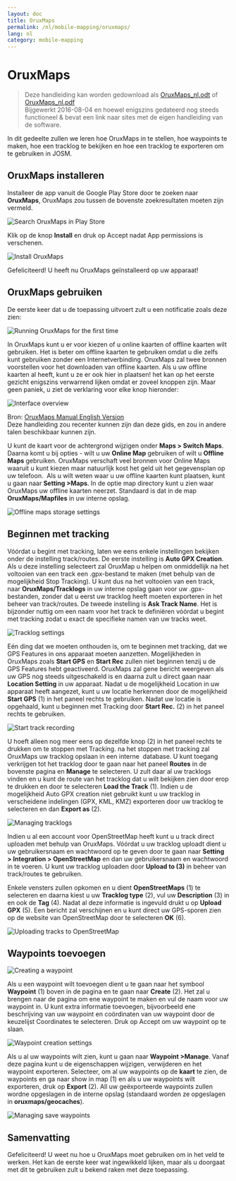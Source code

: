 ```yaml
---
layout: doc
title: OruxMaps
permalink: /nl/mobile-mapping/oruxmaps/
lang: nl
category: mobile-mapping
---
```


OruxMaps
===============

> Deze handleiding kan worden gedownload als [OruxMaps_nl.odt](/files/OruxMaps_nl.odt) of [OruxMaps_nl.pdf](/files/OruxMaps_nl.pdf)  
> Bijgewerkt 2016-08-04 en hoewel enigszins gedateerd nog steeds functioneel & bevat een link naar sites met de eigen handleiding van de software.

In dit gedeelte zullen we leren hoe OruxMaps in te stellen, hoe waypoints te maken, hoe een tracklog te bekijken en hoe een tracklog te exporteren om te gebruiken in JOSM.  

OruxMaps installeren
------------------

Installeer de app vanuit de Google Play Store door te zoeken naar **OruxMaps**, OruxMaps zou tussen de bovenste zoekresultaten moeten zijn vermeld.  

![Search OruxMaps in Play Store][]

Klik op de knop **Install** en druk op Accept nadat App permissions is verschenen.  

![Install OruxMaps][]

Gefeliciteerd! U heeft nu OruxMaps geïnstalleerd op uw apparaat!  

OruxMaps gebruiken
--------------------

De eerste keer dat u de toepassing uitvoert zult u een notificatie zoals deze zien:  

![Running OruxMaps for the first time][]

In OruxMaps kunt u er voor kiezen of u online kaarten of offline kaarten wilt gebruiken. Het is beter om offline kaarten te gebruiken omdat u die zelfs kunt gebruiken zonder een Internetverbinding. OruxMaps zal twee bronnen voorstellen voor het downloaden van offline kaarten. Als u uw offline kaarten al heeft, kunt u ze er ook hier in plaatsen! het kan op het eerste gezicht enigszins verwarrend lijken omdat er zoveel knoppen zijn. Maar geen paniek, u ziet de verklaring voor elke knop hieronder:  

![Interface overview][]

Bron: [OruxMaps Manual English Version](http://www.google.com/url?q=http%3A%2F%2Fwww.oruxmaps.com%2Foruxmapsmanual_en.pdf&sa=D&sntz=1&usg=AFQjCNFY7Tk-Gzz9NFKy9WOsnfnn8x3Kwg)  
Deze handleiding zou recenter kunnen zijn dan deze gids, en zou in andere talen beschikbaar kunnen zijn.  

U kunt de kaart voor de achtergrond wijzigen onder **Maps \> Switch Maps**. Daarna komt u bij opties - wilt u uw **Online Map** gebruiken of wilt u
**Offline Maps** gebruiken. OruxMaps verschaft veel bronnen voor Online Maps waaruit u kunt kiezen maar natuurlijk kost het geld uit het gegevensplan op uw telefoon.  Als u wilt weten waar u uw offline kaarten kunt plaatsen, kunt u gaan naar **Setting \>Maps**. In de optie map directory kunt u zien waar OruxMaps uw
offline kaarten neerzet. Standaard is dat in de map **OruxMaps/Mapfiles** in uw interne opslag.  

![Offline maps storage settings][]

Beginnen met tracking
--------------

Vóórdat u begint met tracking, laten we eens enkele instellingen bekijken onder de instelling track/routes. De eerste instelling is **Auto GPX Creation**. Als u deze instelling selecteert zal OruxMap u helpen om onmiddellijk na het voltooien van een track een .gpx-bestand te maken (met behulp van de mogelijkheid Stop Tracking). U kunt dus na het voltooien van een track, naar **OruxMaps/Tracklogs** in uw interne opslag gaan voor uw .gpx-bestanden, zonder dat u eerst uw tracklog heeft moeten exporteren in het beheer van track/routes. De tweede instelling is **Ask Track Name**. Het is bijzonder nuttig om een naam voor het track te definiëren vóórdat u begint met tracking zodat u exact de specifieke namen van uw tracks weet.  

![Tracklog settings][]

Eén ding dat we moeten onthouden is, om te beginnen met tracking, dat we GPS Features in ons apparaat moeten aanzetten. Mogelijkheden in OruxMaps zoals **Start GPS** en **Start Rec** zullen niet beginnen tenzij u de GPS Features hebt geactiveerd. OruxMaps zal gene bericht weergeven als uw GPS nog steeds uitgeschakeld is en daarna zult u direct gaan naar **Location Setting** in uw apparaat. Nadat u de mogelijkheid Location in uw apparaat heeft aangezet, kunt u uw locatie herkennen door de mogelijkheid **Start GPS** (1) in het paneel rechts te gebruiken. Nadat uw locatie is opgehaald, kunt u beginnen met Tracking door **Start Rec.** (2) in het paneel rechts te gebruiken.  

![Start track recording][]

U hoeft alleen nog meer eens op dezelfde knop (2) in het paneel rechts te drukken om te stoppen met Tracking. na het stoppen met tracking zal OruxMaps uw tracklog opslaan in een interne  database. U kunt toegang verkrijgen tot het tracklog door te gaan naar het paneel **Routes** in de bovenste pagina en **Manage** te selecteren. U zult daar al uw tracklogs vinden en u kunt de route van het tracklog dat u wilt bekijken zien door erop te drukken en door te selecteren **Load the Track** (1). Indien u de mogelijkheid Auto GPX creation niet gebruikt kunt u uw tracklog in verscheidene indelingen (GPX, KML, KMZ) exporteren door uw tracklog te selecteren en dan **Export as** (2).  

![Managing tracklogs][]

Indien u al een account voor OpenStreetMap heeft kunt u u track direct uploaden met behulp van OruxMaps. Vóórdat u uw tracklog uploadt dient u uw gebruikersnaam en wachtwoord op te geven door te gaan naar **Setting \> Integration \> OpenStreetMap** en dan uw gebruikersnaam en wachtwoord in te voeren. U kunt uw tracklog uploaden door **Upload to (3)** in beheer van track/routes te gebruiken.  

Enkele vensters zullen opkomen en u dient **OpenStreetMaps** (1) te selecteren en daarna kiest u uw **Tracklog type** (2), vul uw **Description** (3) in en ook de **Tag** (4). Nadat al deze informatie is ingevuld drukt u op **Upload GPX** (5). Een bericht zal verschijnen en u kunt direct uw GPS-sporen zien op de website van OpenStreetMap door te selecteren **OK** (6).  

![Uploading tracks to OpenStreetMap][]

Waypoints toevoegen
---------------------

![Creating a waypoint][]

Als u een waypoint wilt toevoegen dient u te gaan naar het symbool **Waypoint** (1) boven in de pagina en te gaan naar **Create** (2). Het zal u brengen naar de pagina om ene waypoint te maken en vul de naam voor uw waypoint in. U kunt extra informatie toevoegen, bijvoorbeeld ene beschrijving van uw waypoint en coördinaten van uw waypoint door de keuzelijst Coordinates te selecteren. Druk op Accept om uw waypoint op te slaan.  

![Waypoint creation settings][]

Als u al uw waypoints wilt zien, kunt u gaan naar **Waypoint \>Manage**. Vanaf deze pagina kunt u de eigenschappen wijzigen, verwijderen en het waypoint exporteren. Selecteer, om al uw waypoints op de **kaart** te zien, de waypoints en ga naar show in map (1) en als u uw waypoints wilt exporteren, druk op **Export** (2). All uw geëxporteerde waypoints zullen wordne opgeslagen in de interne opslag (standaard worden ze opgeslagen in **oruxmaps/geocaches**).  

![Managing save waypoints][]

Samenvatting
-----------

Gefeliciteerd! U weet nu hoe u OruxMaps moet gebruiken om in het veld te werken. Het kan de eerste keer wat ingewikkeld lijken, maar als u doorgaat met dit te gebruiken zult u bekend raken met deze toepassing.  

[Search OruxMaps in Play Store]: /images/mobile-mapping/oruxmaps_image00.png
[Install OruxMaps]: /images/mobile-mapping/oruxmaps_image03.png
[Running OruxMaps for the first time]: /images/mobile-mapping/oruxmaps_image01.png
[Interface overview]: /images/mobile-mapping/oruxmaps_image09.png
[Offline maps storage settings]: /images/mobile-mapping/oruxmaps_image06.png
[Tracklog settings]: /images/mobile-mapping/oruxmaps_image11.png
[Start track recording]: /images/mobile-mapping/oruxmaps_image02.png
[Managing tracklogs]: /images/mobile-mapping/oruxmaps_image10.png
[Uploading tracks to OpenStreetMap]: /images/mobile-mapping/oruxmaps_image05.png
[Creating a waypoint]: /images/mobile-mapping/oruxmaps_image07.png
[Waypoint creation settings]: /images/mobile-mapping/oruxmaps_image08.png
[Managing save waypoints]: /images/mobile-mapping/oruxmaps_image04.png